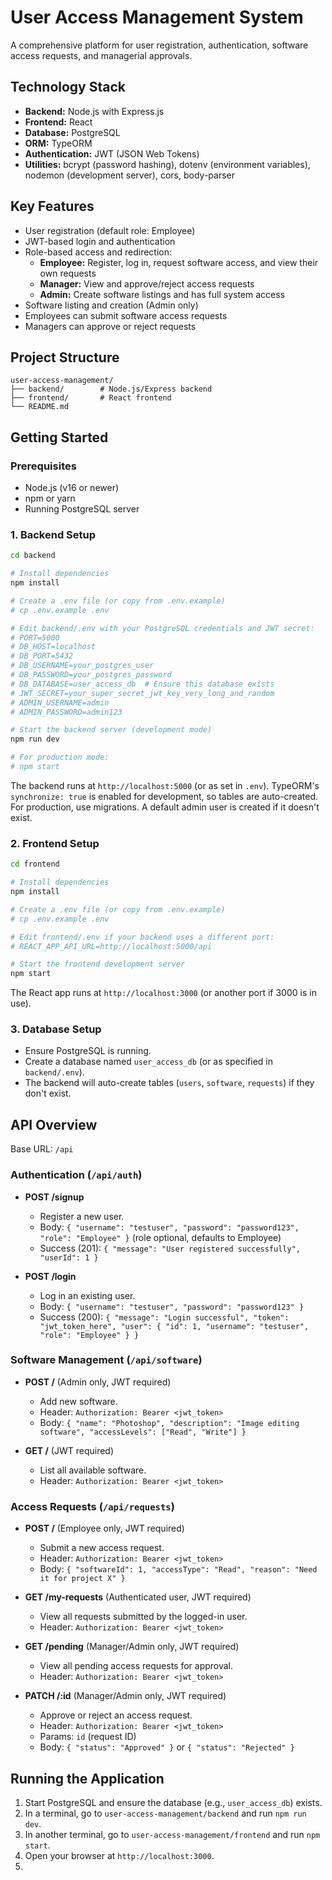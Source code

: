 # User Access Management System

A comprehensive platform for user registration, authentication, software access requests, and managerial approvals.

## Technology Stack

- **Backend:** Node.js with Express.js
- **Frontend:** React
- **Database:** PostgreSQL
- **ORM:** TypeORM
- **Authentication:** JWT (JSON Web Tokens)
- **Utilities:** bcrypt (password hashing), dotenv (environment variables), nodemon (development server), cors, body-parser

## Key Features

- User registration (default role: Employee)
- JWT-based login and authentication
- Role-based access and redirection:
  - **Employee:** Register, log in, request software access, and view their own requests
  - **Manager:** View and approve/reject access requests
  - **Admin:** Create software listings and has full system access
- Software listing and creation (Admin only)
- Employees can submit software access requests
- Managers can approve or reject requests

## Project Structure

```
user-access-management/
├── backend/        # Node.js/Express backend
├── frontend/       # React frontend
└── README.md
```

## Getting Started

### Prerequisites

- Node.js (v16 or newer)
- npm or yarn
- Running PostgreSQL server

### 1. Backend Setup

```bash
cd backend

# Install dependencies
npm install

# Create a .env file (or copy from .env.example)
# cp .env.example .env

# Edit backend/.env with your PostgreSQL credentials and JWT secret:
# PORT=5000
# DB_HOST=localhost
# DB_PORT=5432
# DB_USERNAME=your_postgres_user
# DB_PASSWORD=your_postgres_password
# DB_DATABASE=user_access_db  # Ensure this database exists
# JWT_SECRET=your_super_secret_jwt_key_very_long_and_random
# ADMIN_USERNAME=admin
# ADMIN_PASSWORD=admin123

# Start the backend server (development mode)
npm run dev

# For production mode:
# npm start
```

The backend runs at `http://localhost:5000` (or as set in `.env`).
TypeORM's `synchronize: true` is enabled for development, so tables are auto-created. For production, use migrations. A default admin user is created if it doesn't exist.

### 2. Frontend Setup

```bash
cd frontend

# Install dependencies
npm install

# Create a .env file (or copy from .env.example)
# cp .env.example .env

# Edit frontend/.env if your backend uses a different port:
# REACT_APP_API_URL=http://localhost:5000/api

# Start the frontend development server
npm start
```

The React app runs at `http://localhost:3000` (or another port if 3000 is in use).

### 3. Database Setup
- Ensure PostgreSQL is running.
- Create a database named `user_access_db` (or as specified in `backend/.env`).
- The backend will auto-create tables (`users`, `software`, `requests`) if they don't exist.

## API Overview

Base URL: `/api`

### Authentication (`/api/auth`)

- **POST /signup**
  - Register a new user.
  - Body: `{ "username": "testuser", "password": "password123", "role": "Employee" }` (role optional, defaults to Employee)
  - Success (201): `{ "message": "User registered successfully", "userId": 1 }`

- **POST /login**
  - Log in an existing user.
  - Body: `{ "username": "testuser", "password": "password123" }`
  - Success (200): `{ "message": "Login successful", "token": "jwt_token_here", "user": { "id": 1, "username": "testuser", "role": "Employee" } }`

### Software Management (`/api/software`)

- **POST /** (Admin only, JWT required)
  - Add new software.
  - Header: `Authorization: Bearer <jwt_token>`
  - Body: `{ "name": "Photoshop", "description": "Image editing software", "accessLevels": ["Read", "Write"] }`

- **GET /** (JWT required)
  - List all available software.
  - Header: `Authorization: Bearer <jwt_token>`

### Access Requests (`/api/requests`)

- **POST /** (Employee only, JWT required)
  - Submit a new access request.
  - Header: `Authorization: Bearer <jwt_token>`
  - Body: `{ "softwareId": 1, "accessType": "Read", "reason": "Need it for project X" }`

- **GET /my-requests** (Authenticated user, JWT required)
  - View all requests submitted by the logged-in user.
  - Header: `Authorization: Bearer <jwt_token>`

- **GET /pending** (Manager/Admin only, JWT required)
  - View all pending access requests for approval.
  - Header: `Authorization: Bearer <jwt_token>`

- **PATCH /:id** (Manager/Admin only, JWT required)
  - Approve or reject an access request.
  - Header: `Authorization: Bearer <jwt_token>`
  - Params: `id` (request ID)
  - Body: `{ "status": "Approved" }` or `{ "status": "Rejected" }`

## Running the Application

1. Start PostgreSQL and ensure the database (e.g., `user_access_db`) exists.
2. In a terminal, go to `user-access-management/backend` and run `npm run dev`.
3. In another terminal, go to `user-access-management/frontend` and run `npm start`.
4. Open your browser at `http://localhost:3000`.
5. 
